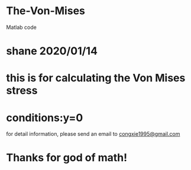 # The-Von-Mises
Matlab code
# shane 2020/01/14
# this is for calculating the Von Mises stress
# conditions:y=0
for detail information, please send an email to congxie1995@gmail.com
# Thanks for god of math!
